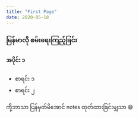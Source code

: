 ```yaml
---
title: "First Page"
date: 2020-05-18
---
```


### မြန်မာလို စမ်းရေးကြည့်ခြင်း

#### အပိုင်း ၁

* စာရင်း ၁
* စာရင်း ၂


ကို့်ဘာသာ ပြန်မှတ်မိအောင် notes ထုတ်ထားခြင်းမျှသာ :smile: 
